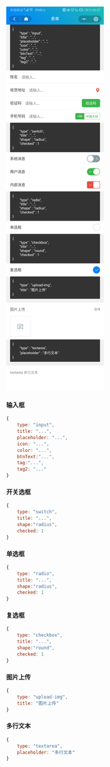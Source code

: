 ![表单](./image/表单.jpg)

### 输入框
```js
{
    type: "input",
    title: "...",
    placeholder: "...",
    icon: "...",
    color: "...",
    btnText:"...",
    tag:"...",
    tag2: "..."
}
```

### 开关选框
```js
{
    type: "switch",
    title: "...",
    shape:"radius",
    checked: 1
}
```

### 单选框
```js
{
    type: "radio",
    title: "...",
    shape:"radius",
    checked: 1
}
```

### 复选框
```js
{
    type: "checkbox",
    title: "...",
    shape:"round",
    checked: 1 
}
```

### 图片上传
```js
{
    type: "upload-img",
    title: "图片上传"
}
```

### 多行文本
```js
{ 
    type: "textarea",
    placeholder: "多行文本" 
}
```